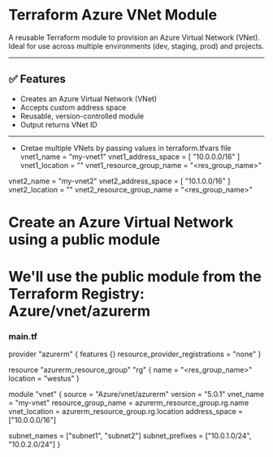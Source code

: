 # Terraform Azure VNet Module

A reusable Terraform module to provision an Azure Virtual Network (VNet). Ideal for use across multiple environments (dev, staging, prod) and projects.

---

## ✅ Features

- Creates an Azure Virtual Network (VNet)
- Accepts custom address space
- Reusable, version-controlled module
- Output returns VNet ID

---
- Cretae multiple VNets by passing values in terraform.tfvars file 
vnet1_name = "my-vnet1"
vnet1_address_space = [ "10.0.0.0/16" ]
vnet1_location  = "<location>"
vnet1_resource_group_name = "<res_group_name>"

vnet2_name = "my-vnet2"
vnet2_address_space = [ "10.1.0.0/16" ]
vnet2_location  = "<location>"
vnet2_resource_group_name = "<res_group_name>"

# Create an Azure Virtual Network using a public module
# We'll use the public module from the Terraform Registry: Azure/vnet/azurerm
### main.tf
provider "azurerm" {
  features {}
  resource_provider_registrations = "none"
}

resource "azurerm_resource_group" "rg" {
  name     = "<res_group_name>"
  location = "westus"
}

module "vnet" {
  source  = "Azure/vnet/azurerm"
  version = "5.0.1"
  vnet_name = "my-vnet"
  resource_group_name = azurerm_resource_group.rg.name
  vnet_location            = azurerm_resource_group.rg.location
  address_space       = ["10.0.0.0/16"]

  subnet_names    = ["subnet1", "subnet2"]
  subnet_prefixes = ["10.0.1.0/24", "10.0.2.0/24"]
}
